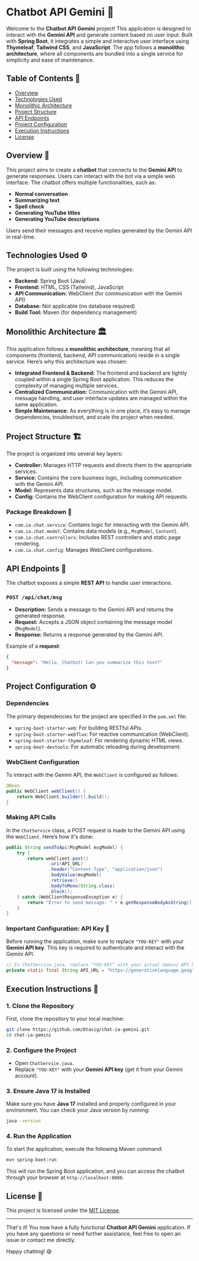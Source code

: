 # Chatbot API Gemini 🚀

Welcome to the **Chatbot API Gemini** project! This application is designed to interact with the **Gemini API** and generate content based on user input. Built with **Spring Boot**, it integrates a simple and interactive user interface using **Thymeleaf**, **Tailwind CSS**, and **JavaScript**. The app follows a **monolithic architecture**, where all components are bundled into a single service for simplicity and ease of maintenance.

## Table of Contents 📑

- [Overview](#overview)
- [Technologies Used](#technologies-used)
- [Monolithic Architecture](#monolithic-architecture)
- [Project Structure](#project-structure)
- [API Endpoints](#api-endpoints)
- [Project Configuration](#project-configuration)
- [Execution Instructions](#execution-instructions)
- [License](#license)

## Overview 📝

This project aims to create a **chatbot** that connects to the **Gemini API** to generate responses. Users can interact with the bot via a simple web interface. The chatbot offers multiple functionalities, such as:

- **Normal conversation**
- **Summarizing text**
- **Spell check**
- **Generating YouTube titles**
- **Generating YouTube descriptions**

Users send their messages and receive replies generated by the Gemini API in real-time. 

## Technologies Used ⚙️

The project is built using the following technologies:

- **Backend:** Spring Boot (Java)
- **Frontend:** HTML, CSS (Tailwind), JavaScript
- **API Communication:** WebClient (for communication with the Gemini API)
- **Database:** Not applicable (no database required)
- **Build Tool:** Maven (for dependency management)

## Monolithic Architecture 🏛️

This application follows a **monolithic architecture**, meaning that all components (frontend, backend, API communication) reside in a single service. Here’s why this architecture was chosen:

- **Integrated Frontend & Backend:** The frontend and backend are tightly coupled within a single Spring Boot application. This reduces the complexity of managing multiple services.
- **Centralized Communication:** Communication with the Gemini API, message handling, and user interface updates are managed within the same application.
- **Simple Maintenance:** As everything is in one place, it’s easy to manage dependencies, troubleshoot, and scale the project when needed.

## Project Structure 🏗️

The project is organized into several key layers:

- **Controller:** Manages HTTP requests and directs them to the appropriate services.
- **Service:** Contains the core business logic, including communication with the Gemini API.
- **Model:** Represents data structures, such as the message model.
- **Config:** Contains the WebClient configuration for making API requests.

### Package Breakdown 📂

- `com.ia.chat.service`: Contains logic for interacting with the Gemini API.
- `com.ia.chat.model`: Contains data models (e.g., `MsgModel`, `Content`).
- `com.ia.chat.controllers`: Includes REST controllers and static page rendering.
- `com.ia.chat.config`: Manages WebClient configurations.

## API Endpoints 🔌

The chatbot exposes a simple **REST API** to handle user interactions.

### `POST /api/chat/msg`

- **Description:** Sends a message to the Gemini API and returns the generated response.
- **Request:** Accepts a JSON object containing the message model (`MsgModel`).
- **Response:** Returns a response generated by the Gemini API.

Example of a **request**:

```json
{
  "message": "Hello, Chatbot! Can you summarize this text?"
}
```

## Project Configuration ⚙️

### Dependencies

The primary dependencies for the project are specified in the `pom.xml` file:

- `spring-boot-starter-web`: For building RESTful APIs.
- `spring-boot-starter-webflux`: For reactive communication (WebClient).
- `spring-boot-starter-thymeleaf`: For rendering dynamic HTML views.
- `spring-boot-devtools`: For automatic reloading during development.

### WebClient Configuration

To interact with the Gemini API, the `WebClient` is configured as follows:

```java
@Bean
public WebClient webClient() {
    return WebClient.builder().build();
}
```

### Making API Calls

In the `ChatService` class, a POST request is made to the Gemini API using the `WebClient`. Here’s how it's done:

```java
public String sendToApi(MsgModel msgModel) {
    try {
        return webClient.post()
                .uri(API_URL)
                .header("Content-Type", "application/json")
                .bodyValue(msgModel)
                .retrieve()
                .bodyToMono(String.class)
                .block();  
    } catch (WebClientResponseException e) {
        return "Error to send message: " + e.getResponseBodyAsString();
    }
}
```

### Important Configuration: API Key 🔑

Before running the application, make sure to replace `"YOU-KEY"` with your **Gemini API key**. This key is required to authenticate and interact with the Gemini API.

```java
// In ChatService.java, replace "YOU-KEY" with your actual Gemini API key
private static final String API_URL = "https://generativelanguage.googleapis.com/v1beta/models/gemini-2.0-flash:generateContent?key=YOU-KEY";
```

## Execution Instructions 🚀

### 1. Clone the Repository

First, clone the repository to your local machine:

```bash
git clone https://github.com/Otavig/chat-ia-gemini.git
cd chat-ia-gemini
```

### 2. Configure the Project

- Open `ChatService.java`.
- Replace `"YOU-KEY"` with your **Gemini API key** (get it from your Gemini account).

### 3. Ensure Java 17 is Installed

Make sure you have **Java 17** installed and properly configured in your environment. You can check your Java version by running:

```bash
java -version
```

### 4. Run the Application

To start the application, execute the following Maven command:

```bash
mvn spring-boot:run
```

This will run the Spring Boot application, and you can access the chatbot through your browser at `http://localhost:8080`.

## License 📝

This project is licensed under the [MIT License](LICENSE).

---

That's it! You now have a fully functional **Chatbot API Gemini** application. If you have any questions or need further assistance, feel free to open an issue or contact me directly.

Happy chatting! 😄
